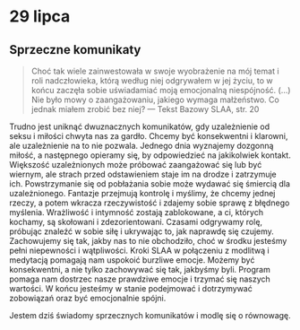 
# 29 lipca

## Sprzeczne komunikaty

> Choć tak wiele zainwestowała w swoje wyobrażenie na mój temat i roli nadczłowieka, którą według niej odgrywałem w jej życiu, to w końcu zaczęła sobie uświadamiać moją emocjonalną niespójność. (...) Nie było mowy o zaangażowaniu, jakiego wymaga małżeństwo. Co jednak miałem zrobić bez niej? — Tekst Bazowy SLAA, str. 20

Trudno jest uniknąć dwuznacznych komunikatów, gdy uzależnienie od seksu i miłości chwyta nas za gardło. Chcemy być konsekwentni i klarowni, ale uzależnienie na to nie pozwala. Jednego dnia wyznajemy dozgonną miłość, a następnego opieramy się, by odpowiedzieć na jakikolwiek kontakt. Większość uzależnionych może próbować zaangażować się lub być wiernym, ale strach przed odstawieniem staje im na drodze i zatrzymuje ich. Powstrzymanie się od pobłażania sobie może wydawać się śmiercią dla uzależnionego. Fantazje przejmują kontrolę i myślimy, że chcemy jednej rzeczy, a potem wkracza rzeczywistość i zdajemy sobie sprawę z błędnego myślenia. Wrażliwość i intymność zostają zablokowane, a ci, których kochamy, są skołowani i zdezorientowani. Czasami odgrywamy rolę, próbując znaleźć w sobie siłę i ukrywając to, jak naprawdę się czujemy. Zachowujemy się tak, jakby nas to nie obchodziło, choć w środku jesteśmy pełni niepewności i wątpliwości. Kroki SLAA w połączeniu z modlitwą i medytacją pomagają nam uspokoić burzliwe emocje. Możemy być konsekwentni, a nie tylko zachowywać się tak, jakbyśmy byli. Program pomaga nam dostrzec nasze prawdziwe emocje i trzymać się naszych wartości. W końcu jesteśmy w stanie podejmować i dotrzymywać zobowiązań oraz być emocjonalnie spójni.

Jestem dziś świadomy sprzecznych komunikatów i modlę się o równowagę.
